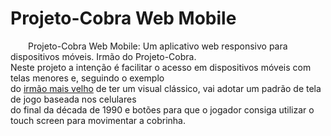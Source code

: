 # Projeto-Cobra Web Mobile
&emsp;&emsp;Projeto-Cobra Web Mobile: Um aplicativo web responsivo para dispositivos móveis. Irmão do Projeto-Cobra.\
Neste projeto a intenção é facilitar o acesso em dispositivos móveis com telas menores e, seguindo o exemplo\
do [irmão mais velho](https://github.com/luiz-barros-92/projeto-cobra) de ter um visual clássico, vai adotar um padrão de tela de jogo baseada nos celulares\
 do final da década de 1990 e botões para que o jogador consiga utilizar o touch screen para movimentar a cobrinha.
